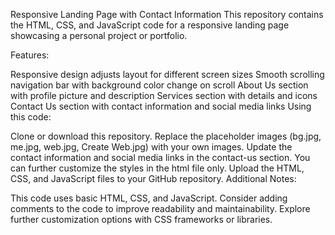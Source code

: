 Responsive Landing Page with Contact Information This repository contains the HTML, CSS, and JavaScript code for a responsive landing page showcasing a personal project or portfolio.

Features:

Responsive design adjusts layout for different screen sizes Smooth scrolling navigation bar with background color change on scroll About Us section with profile picture and description Services section with details and icons Contact Us section with contact information and social media links Using this code:

Clone or download this repository. Replace the placeholder images (bg.jpg, me.jpg, web.jpg, Create Web.jpg) with your own images. Update the contact information and social media links in the contact-us section. You can further customize the styles in the html file only. Upload the HTML, CSS, and JavaScript files to your GitHub repository. Additional Notes:

This code uses basic HTML, CSS, and JavaScript. Consider adding comments to the code to improve readability and maintainability. Explore further customization options with CSS frameworks or libraries.
